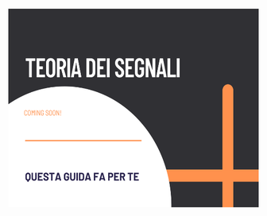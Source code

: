 <p align="center">
<img height="400" weight="700" style="align:center" src="https://github.com/fralabi/images/blob/main/COMPUTER_ENGINEERING/TEORIA%20DEI%20SEGNALI.png">
</p>


